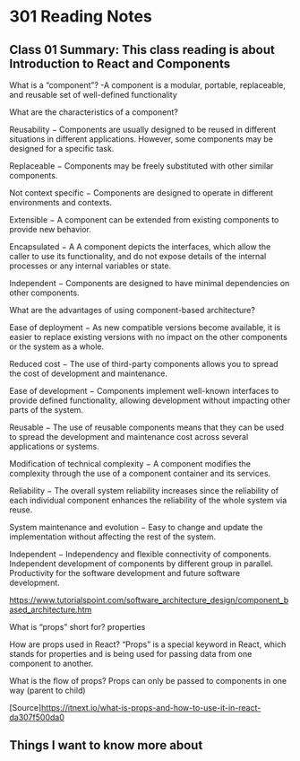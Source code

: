 # 301 Reading Notes

## Class 01 Summary: This class reading is about  Introduction to React and Components

What is a “component”?
-A component is a modular, portable, replaceable, and reusable set of well-defined functionality

What are the characteristics of a component?

Reusability − Components are usually designed to be reused in different situations in different applications. However, some components may be designed for a specific task.

Replaceable − Components may be freely substituted with other similar components.

Not context specific − Components are designed to operate in different environments and contexts.

Extensible − A component can be extended from existing components to provide new behavior.

Encapsulated − A A component depicts the interfaces, which allow the caller to use its functionality, and do not expose details of the internal processes or any internal variables or state.

Independent − Components are designed to have minimal dependencies on other components.

What are the advantages of using component-based architecture?

Ease of deployment − As new compatible versions become available, it is easier to replace existing versions with no impact on the other components or the system as a whole.

Reduced cost − The use of third-party components allows you to spread the cost of development and maintenance.

Ease of development − Components implement well-known interfaces to provide defined functionality, allowing development without impacting other parts of the system.

Reusable − The use of reusable components means that they can be used to spread the development and maintenance cost across several applications or systems.

Modification of technical complexity − A component modifies the complexity through the use of a component container and its services.

Reliability − The overall system reliability increases since the reliability of each individual component enhances the reliability of the whole system via reuse.

System maintenance and evolution − Easy to change and update the implementation without affecting the rest of the system.

Independent − Independency and flexible connectivity of components. Independent development of components by different group in parallel. Productivity for the software development and future software development.

<https://www.tutorialspoint.com/software_architecture_design/component_based_architecture.htm>

What is “props” short for?
properties

How are props used in React?
“Props” is a special keyword in React, which stands for properties and is being used for passing data from one component to another.

What is the flow of props?
Props can only be passed to components in one way (parent to child)

[Source]<https://itnext.io/what-is-props-and-how-to-use-it-in-react-da307f500da0>

## Things I want to know more about
